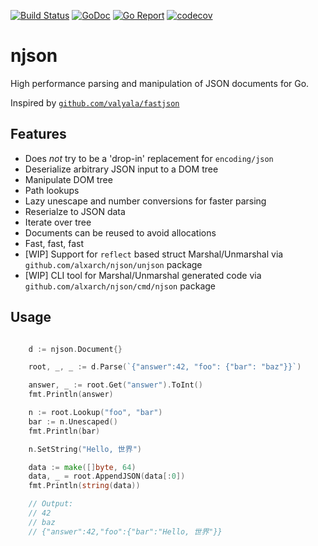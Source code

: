 [![Build Status](https://travis-ci.org/alxarch/njson.svg)](https://travis-ci.org/alxarch/njson)
[![GoDoc](https://godoc.org/github.com/alxarch/njson?status.svg)](http://godoc.org/github.com/alxarch/njson)
[![Go Report](https://goreportcard.com/badge/github.com/alxarch/njson)](https://goreportcard.com/report/github.com/alxarch/njson)
[![codecov](https://codecov.io/gh/alxarch/njson/branch/master/graph/badge.svg)](https://codecov.io/gh/alxarch/njson)
# njson

High performance parsing and manipulation of JSON documents for Go.

Inspired by [`github.com/valyala/fastjson`](https://github.com/valyala/fastjson)

## Features

  - Does *not* try to be a 'drop-in' replacement for `encoding/json`
  - Deserialize arbitrary JSON input to a DOM tree
  - Manipulate DOM tree
  - Path lookups
  - Lazy unescape and number conversions for faster parsing
  - Reserialze to JSON data
  - Iterate over tree
  - Documents can be reused to avoid allocations
  - Fast, fast, fast
  - [WIP] Support for `reflect` based struct Marshal/Unmarshal via `github.com/alxarch/njson/unjson` package
  - [WIP] CLI tool for Marshal/Unmarshal generated code via `github.com/alxarch/njson/cmd/njson` package

## Usage

```go

	d := njson.Document{}

	root, _, _ := d.Parse(`{"answer":42, "foo": {"bar": "baz"}}`)

	answer, _ := root.Get("answer").ToInt()
	fmt.Println(answer)

	n := root.Lookup("foo", "bar")
	bar := n.Unescaped()
	fmt.Println(bar)

	n.SetString("Hello, 世界")

	data := make([]byte, 64)
	data, _ = root.AppendJSON(data[:0])
	fmt.Println(string(data))

	// Output:
	// 42
	// baz
	// {"answer":42,"foo":{"bar":"Hello, 世界"}}

```



